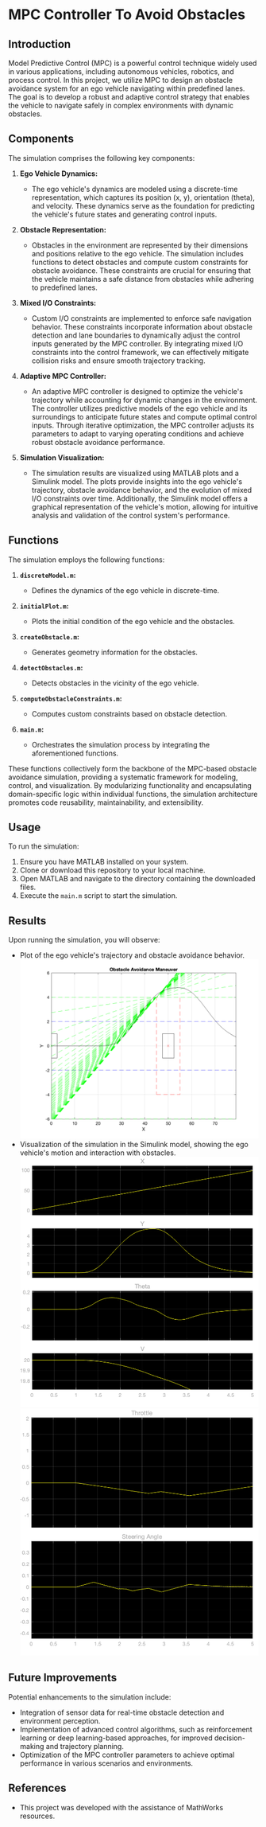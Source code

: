 # MPC Controller To Avoid Obstacles

## Introduction

Model Predictive Control (MPC) is a powerful control technique widely used in various applications, including autonomous vehicles, robotics, and process control. In this project, we utilize MPC to design an obstacle avoidance system for an ego vehicle navigating within predefined lanes. The goal is to develop a robust and adaptive control strategy that enables the vehicle to navigate safely in complex environments with dynamic obstacles.

## Components

The simulation comprises the following key components:

1. **Ego Vehicle Dynamics:**
   - The ego vehicle's dynamics are modeled using a discrete-time representation, which captures its position (x, y), orientation (theta), and velocity. These dynamics serve as the foundation for predicting the vehicle's future states and generating control inputs.

2. **Obstacle Representation:**
   - Obstacles in the environment are represented by their dimensions and positions relative to the ego vehicle. The simulation includes functions to detect obstacles and compute custom constraints for obstacle avoidance. These constraints are crucial for ensuring that the vehicle maintains a safe distance from obstacles while adhering to predefined lanes.

3. **Mixed I/O Constraints:**
   - Custom I/O constraints are implemented to enforce safe navigation behavior. These constraints incorporate information about obstacle detection and lane boundaries to dynamically adjust the control inputs generated by the MPC controller. By integrating mixed I/O constraints into the control framework, we can effectively mitigate collision risks and ensure smooth trajectory tracking.

4. **Adaptive MPC Controller:**
   - An adaptive MPC controller is designed to optimize the vehicle's trajectory while accounting for dynamic changes in the environment. The controller utilizes predictive models of the ego vehicle and its surroundings to anticipate future states and compute optimal control inputs. Through iterative optimization, the MPC controller adjusts its parameters to adapt to varying operating conditions and achieve robust obstacle avoidance performance.

5. **Simulation Visualization:**
   - The simulation results are visualized using MATLAB plots and a Simulink model. The plots provide insights into the ego vehicle's trajectory, obstacle avoidance behavior, and the evolution of mixed I/O constraints over time. Additionally, the Simulink model offers a graphical representation of the vehicle's motion, allowing for intuitive analysis and validation of the control system's performance.

## Functions

The simulation employs the following functions:

1. **`discreteModel.m`:**
   - Defines the dynamics of the ego vehicle in discrete-time.
   
2. **`initialPlot.m`:**
   - Plots the initial condition of the ego vehicle and the obstacles.
   
3. **`createObstacle.m`:**
   - Generates geometry information for the obstacles.
   
4. **`detectObstacles.m`:**
   - Detects obstacles in the vicinity of the ego vehicle.
   
5. **`computeObstacleConstraints.m`:**
   - Computes custom constraints based on obstacle detection.
   
6. **`main.m`:**
   - Orchestrates the simulation process by integrating the aforementioned functions.

These functions collectively form the backbone of the MPC-based obstacle avoidance simulation, providing a systematic framework for modeling, control, and visualization. By modularizing functionality and encapsulating domain-specific logic within individual functions, the simulation architecture promotes code reusability, maintainability, and extensibility.

## Usage

To run the simulation:

1. Ensure you have MATLAB installed on your system.
2. Clone or download this repository to your local machine.
3. Open MATLAB and navigate to the directory containing the downloaded files.
4. Execute the `main.m` script to start the simulation.

## Results

Upon running the simulation, you will observe:

- Plot of the ego vehicle's trajectory and obstacle avoidance behavior.
  ![](vehicle_trajectory.png)
- Visualization of the simulation in the Simulink model, showing the ego vehicle's motion and interaction with obstacles.
  ![](position_data.png)
  ![](controls.png)


## Future Improvements

Potential enhancements to the simulation include:

- Integration of sensor data for real-time obstacle detection and environment perception.
- Implementation of advanced control algorithms, such as reinforcement learning or deep learning-based approaches, for improved decision-making and trajectory planning.
- Optimization of the MPC controller parameters to achieve optimal performance in various scenarios and environments.

## References

- This project was developed with the assistance of MathWorks resources.
